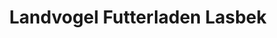 ---
title: "Landvogel Futterladen Lasbek"
url: /lasbek/landvogel-futterladen-lasbek/
shop: Tiere
---